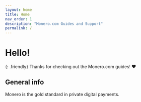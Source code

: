 ```yaml
---
layout: home
title: Home
nav_order: 1
description: "Monero.com Guides and Support"
permalink: /
---
```


# Hello!

{: .friendly}
Thanks for checking out the Monero.com guides! ❤️

## General info

Monero is the gold standard in private digital payments.
